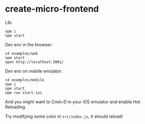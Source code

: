 # create-micro-frontend

Lib:
```
npm i
npm start
```
Dev env in the browser:
```
cd examples/web
npm start
open http://localhost:3001/
```

Dev env on mobile emulator:
```
cd examples/mobile
npm i
npm start
npm run start-ios
```
And you might want to Cmd+D in your iOS emulator and enable Hot Reloading.

Try modifying some color in `src/index.js`, it should reload!